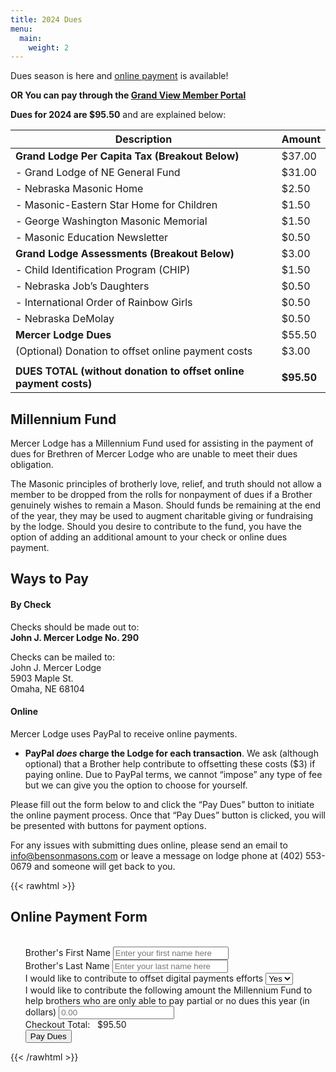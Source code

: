 ```yaml
---
title: 2024 Dues
menu:
  main:
    weight: 2
---
```


Dues season is here and [online payment](#dues-form) is available! 

**OR You can pay through the [Grand View Member Portal](https://ne.grandview.systems/)**

**Dues for 2024 are $95.50** and are explained below:

| Description                                                      | Amount     |
|------------------------------------------------------------------|------------|
| **Grand Lodge Per Capita Tax (Breakout Below)**                  | $37.00     |
|   - Grand Lodge of NE General Fund                               | $31.00     |
|   - Nebraska Masonic Home                                        | $2.50      |
|   - Masonic-Eastern Star Home for Children                       | $1.50      |
|   - George Washington Masonic Memorial                           | $1.50      |
|   - Masonic Education Newsletter                                 | $0.50      |
| **Grand Lodge Assessments (Breakout Below)**                     | $3.00      |
|   - Child Identification Program (CHIP)                          | $1.50      |
|   - Nebraska Job’s Daughters                                     | $0.50      |
|   - International Order of Rainbow Girls                         | $0.50      |
|   - Nebraska DeMolay                                             | $0.50      |
| **Mercer Lodge Dues**                                            | $55.50     |
|   (Optional) Donation to offset online payment costs             | $3.00      |
|                                                                  |            |
| **DUES TOTAL (without donation to offset online payment costs)** | **$95.50** |


## Millennium Fund

Mercer Lodge has a Millennium Fund used for assisting in the payment of dues for Brethren of Mercer Lodge who are unable to meet their dues obligation.

The Masonic principles of brotherly love, relief, and truth should not allow a member to be dropped from the rolls for nonpayment of dues if a Brother genuinely wishes to remain a Mason. Should funds be remaining at the end of the year, they may be used to augment charitable giving or fundraising by the lodge. Should you desire to contribute to the fund, you have the option of adding an additional amount to your check or online dues payment.

## Ways to Pay

#### By Check

Checks should be made out to:  
 **John J. Mercer Lodge No. 290**

Checks can be mailed to:  
John J. Mercer Lodge  
5903 Maple St.  
Omaha, NE 68104

#### Online

Mercer Lodge uses PayPal to receive online payments. 

  * **PayPal _does_ charge the Lodge for each transaction**. We ask (although optional) that a Brother help contribute to offsetting these costs ($3) if paying online. Due to PayPal terms, we cannot &#8220;impose&#8221; any type of fee but we can give you the option to choose for yourself.

Please fill out the form below to and click the &#8220;Pay Dues&#8221; button to initiate the online payment process. Once that &#8220;Pay Dues&#8221; button is clicked, you will be presented with buttons for payment options.

For any issues with submitting dues online, please send an email to info@bensonmasons.com or leave a message on lodge phone at (402) 553-0679 and someone will get back to you.

{{< rawhtml >}}
<h2 id="dues-form">Online Payment Form</h2>
<script src="https://www.paypal.com/sdk/js?client-id=ASJRpc7ZXZWsMgK93sIyuYtBUfeqqL3zSRdMaqcsQp84sVAAOtIXbE9Xe2ymZpiacMw7Kz9G7S8VksKJ"> // Required. Replace SB_CLIENT_ID with your sandbox client ID.
</script>
<script>var LODGE_DUES_AMOUNT=95.50;var DIGITAL_PAYMENT_CONTRIBUTION_AMOUNT=3.00;function setPayDuesButtonVisibility(isVisible){payDuesButton=document.querySelector('#submit-dues-form');if(isVisible){payDuesButton.style.display='inline-block';return;}payDuesButton.style.display='none';}function getAmountBeingContributedToMillenniumFund(){var milleniumFundAmount=document.querySelector('#millenniumFundAmount').value;if(milleniumFundAmount>0){return parseFloat(milleniumFundAmount);}return 0.00;}function getAmountBeingContributedToDigitalPaymentFund(){var contributingToDigitalPaymentFund=document.querySelector('#digitalPaymentDonation').value;if(contributingToDigitalPaymentFund==='yes'){return DIGITAL_PAYMENT_CONTRIBUTION_AMOUNT;}return 0.00;}function getDuesTotal(){return(LODGE_DUES_AMOUNT+parseFloat(getAmountBeingContributedToMillenniumFund())+getAmountBeingContributedToDigitalPaymentFund()).toFixed(2);}function getFirstName(){return document.querySelector('#brothersFirstName').value;}function getLastName(){return document.querySelector('#brothersLastName').value;}function getFullName(){return getFirstName()+" "+getLastName();}function validateDuesForm(){if(getLastName().length<3||getFirstName()<2){alert('You must enter first AND last name so that we know who to mail the dues card to.')
return false;}if(getAmountBeingContributedToMillenniumFund()<0){alert('You can\'t enter a negative amount for Millennium Fund');return false;}return true;}function getDateAsString(){var date=new Date();var dateAsString="";var year=date.getFullYear().toString();var month=(date.getMonth()+1).toString();var day=date.getDate().toString();if(month.length===1){month="0"+month;}if(day.length===1){day="0"+day;}return year+month+day;}function generateReferenceId(itemType,fullName){var date=getDateAsString();var condensedName=fullName.replace(/[^A-Za-z]/g,'');return date+'_'+itemType+'_'+condensedName;}function getItems(){var items=[];var millenniumFundAmount=getAmountBeingContributedToMillenniumFund();var digitalPaymentFundAmount=getAmountBeingContributedToDigitalPaymentFund();var fullName=getFullName();items.push({unit_amount:{currency_code:'USD',value:LODGE_DUES_AMOUNT},name:"John J. Mercer Lodge Dues - 2024 ("+fullName+")",description:"John J. Mercer Lodge Dues - 2024 ("+fullName+")",quantity:1});if(millenniumFundAmount>0.00){items.push({unit_amount:{currency_code:'USD',value:millenniumFundAmount},name:"John J. Mercer Millennium Fund Donation - 2024 ("+fullName+")",description:"John J. Mercer Millennium Fund Donation - 2024 ("+fullName+")",quantity:1})}if(digitalPaymentFundAmount>0.00){items.push({unit_amount:{currency_code:'USD',value:digitalPaymentFundAmount},name:"John J. Mercer DigitalPay Fund Donation - 2024 ("+fullName+")",description:"John J. Mercer DigitalPay Fund Donation - 2024 ("+fullName+")",quantity:1})}return items;}function resetPPButtonContainer(){document.querySelector('#paypal-button-container').innerHTML='';}function resetForm(){document.querySelector('.dues-form').reset();recalculateTotalDues();}function scrollToTop(){document.body.scrollTop=0;document.documentElement.scrollTop=0;}function recalculateTotalDues(){document.querySelector('.dues-generated-total').innerHTML=getDuesTotal();}function submitDues(){if(validateDuesForm()){paypal.Buttons({createOrder:function(data,actions){return actions.order.create({purchase_units:[{amount:{value:getDuesTotal(),breakdown:{item_total:{currency_code:"USD",value:getDuesTotal()},shipping:{currency_code:"USD",value:"0"},tax_total:{currency_code:"USD",value:"0"},discount:{currency_code:"USD",value:"0"}}},description:"John J. Mercer Lodge Dues Payment (2024)",items:getItems()}]});},onApprove:function(data,actions){console.log("PPT Data",data);return actions.order.capture().then(function(orderDetails){console.log(orderDetails);var paymentConfirmationDiv=document.querySelector('#payment-confirmation');paymentConfirmationDiv.innerText='Success! Your payment to John J. Mercer Lodge has been completed '+'successfully. PayPal will send you an confirmation email to the address provided. '+'Please print this page or take note of the following reference number should you '+'you need it in the future: \n\n  '+'Reference ID: '+orderDetails.purchase_units[0].payments.captures[0].id+'\n\n'+'If you do not receive your dues card within 14 days, please contact the Lodge Secretary.';scrollToTop();paymentConfirmationDiv.style.display='block';resetForm();resetPPButtonContainer();setPayDuesButtonVisibility(true);});},}).render('#paypal-button-container');setPayDuesButtonVisibility(false);}}window.onload=(event)=>{var formFields=document.querySelectorAll('.dues-form-field');formFields.forEach(function(field){field.addEventListener('change',function(){recalculateTotalDues();resetPPButtonContainer();setPayDuesButtonVisibility(true);});});document.querySelector('#submit-dues-form').addEventListener('click',function(){submitDues();});};</script>

<form class="dues-form">
    <ul class="flex-outer">
            <br>
            <label for="brothersFirstName">Brother's First Name</label>
            <input type="text" id="brothersFirstName" name="brothersFirstName" placeholder="Enter your first name here" class="dues-form-field">
            <br>
            <label for="brothersLastName">Brother's Last Name</label>
            <input type="text" id="brothersLastName" name="brothersLastName" placeholder="Enter your last name here" class="dues-form-field">
            <br>
            <label for="digitalPaymentDonation">I would like to contribute to offset digital payments efforts</label>
            <select name="digitalPaymentDonation" id="digitalPaymentDonation" class="dues-form-field">
                <option value="yes" selected="">Yes</option>
                <option value="no">No</option>
            </select>
            <br>
            <label for="millenniumFundAmount">
                I would like to contribute the following amount the Millennium Fund to help brothers who are only able to pay partial or no dues this year (in dollars)
            </label>
            <input type="number" id="millenniumFundAmount" name="millenniumFundAmount" placeholder="0.00" class="dues-form-field">
            <br>
            Checkout Total:&nbsp;&nbsp;&nbsp;$<span class="dues-generated-total">95.50</span>
            <br>
            <button type="button" id="submit-dues-form">Pay Dues</button>
            <div id="paypal-button-container"></div>
    </ul>
</form>
{{< /rawhtml >}}
